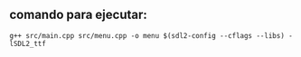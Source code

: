 ## comando para ejecutar:

    g++ src/main.cpp src/menu.cpp -o menu $(sdl2-config --cflags --libs) -lSDL2_ttf